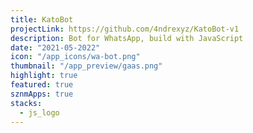 ```yaml
---
title: KatoBot
projectLink: https://github.com/4ndrexyz/KatoBot-v1
description: Bot for WhatsApp, build with JavaScript
date: "2021-05-2022"
icon: "/app_icons/wa-bot.png"
thumbnail: "/app_preview/gaas.png"
highlight: true
featured: true
sznmApps: true
stacks:
  - js_logo
---
```

